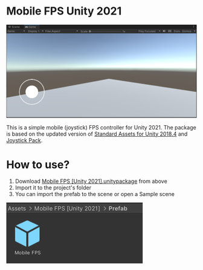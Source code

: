 # Mobile FPS Unity 2021

![](https://raw.githubusercontent.com/matt-novoselov/Mobile-FPS-Unity-2021/main/Screenshots/2022-12-28%2011_10_27-temp%20-%20Mobile%20FPS%20-%20Windows%2C%20Mac%2C%20Linux%20-%20Unity%202021.3.16f1%20Personal%20_DX11_.png)

This is a simple mobile (joystick) FPS controller for Unity 2021. The package is based on the updated version of [Standard Assets for Unity 2018.4](https://assetstore.unity.com/packages/essentials/asset-packs/standard-assets-2018-4-check-out-starter-assets-first-person-thi-32351) and [Joystick Pack](https://assetstore.unity.com/packages/tools/input-management/joystick-pack-107631).

# How to use?

1. Download [Mobile FPS [Unity 2021].unitypackage](https://github.com/matt-novoselov/Mobile-FPS-Unity-2021/blob/main/Mobile%20FPS%20%5BUnity%202021%5D.unitypackage) from above
2. Import it to the project's folder
3. You can import the prefab to the scene or open a Sample scene

![](https://raw.githubusercontent.com/matt-novoselov/Mobile-FPS-Unity-2021/main/Screenshots/2022-12-28%2011_10_45-temp%20-%20Mobile%20FPS%20-%20Windows%2C%20Mac%2C%20Linux%20-%20Unity%202021.3.16f1%20Personal%20_DX11_.png)
